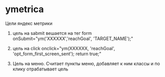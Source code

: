 # ymetrica
Цели яндекс метрики

1. цель на sabmit вешается на тег form
onSubmit="ym('XXXXXX','reachGoal', 'TARGET_NAME');"

2. цель на click 
onclick="ym(XXXXXX, 'reachGoal', 'opt_form_first_screen_sent'); return true;"


3. Цель на меню. Считает пункты меню, добавляет к ним классы и по клику отрабатывает цель
<script>
	var i = 0;
	var menuli = $('.nav__sub li');
	$.each(menuli, function (index, value) {
		i++;
		$(value).addClass("metric"+i);
	});
	
	$('metric1').on( "click", function() {
	  ym(XXXXXXXX, 'reachGoal', '2_menu_1_button'); return true;
	});
	$('metric2').on( "click", function() {
	  ym(XXXXXXXX, 'reachGoal', '2_menu_2_button'); return true;
	});
	$('metric3').on( "click", function() {
	  ym(XXXXXXXX, 'reachGoal', '2_menu_3_button'); return true;
	});
	$('metric4').on( "click", function() {
	  ym(XXXXXXXX, 'reachGoal', '2_menu_4_button'); return true;
	});
	$('metric5').on( "click", function() {
	  ym(XXXXXXXX, 'reachGoal', '2_menu_5_button'); return true;
	});
	$('metric6').on( "click", function() {
	  ym(XXXXXXXX, 'reachGoal', '2_menu_6_button'); return true;
	});
</script>
